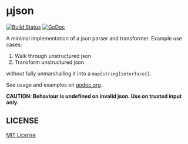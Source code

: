 # µjson

[![Build Status](https://travis-ci.org/ng-vu/sqlgen.svg?branch=master)](https://travis-ci.org/ng-vu/sqlgen)
[![GoDoc](https://img.shields.io/badge/godoc-reference-blue.svg)](http://godoc.org/github.com/ng-vu/ujson)

A minimal implementation of a json parser and transformer. Example use cases:

1. Walk through unstructured json
2. Transform unstructured json

without fully unmarshalling it into a `map[string]interface{}`.

See usage and examples on [godoc.org](https://godoc.org/github.com/ng-vu/ujson).

**CAUTION: Behaviour is undefined on invalid json. Use on trusted input only.**

## LICENSE

[MIT License](https://opensource.org/licenses/mit-license.php)
